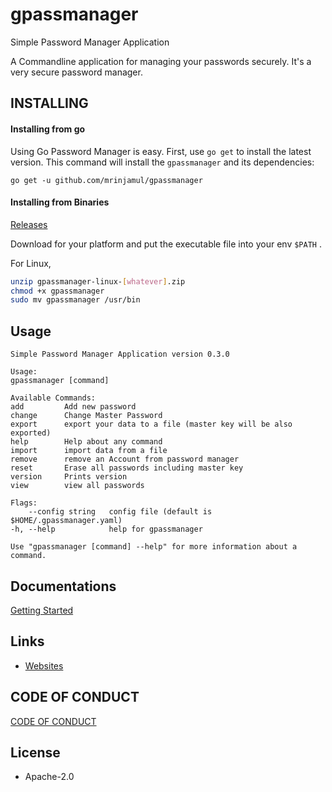 # gpassmanager

Simple Password Manager Application

A Commandline application for managing your passwords securely.
It's a very secure password manager.

## INSTALLING

#### Installing from go

Using Go Password Manager is easy. First, use `go get` to install the latest version. This command will install the `gpassmanager` and its dependencies:

`go get -u github.com/mrinjamul/gpassmanager`

#### Installing from Binaries

[Releases](https://github.com/mrinjamul/gpassmanager/releases)

Download for your platform and put the executable file into your env `$PATH` .

For Linux,

```sh
unzip gpassmanager-linux-[whatever].zip
chmod +x gpassmanager
sudo mv gpassmanager /usr/bin
```

## Usage

    Simple Password Manager Application version 0.3.0

    Usage:
    gpassmanager [command]

    Available Commands:
    add         Add new password
    change      Change Master Password
    export      export your data to a file (master key will be also exported)
    help        Help about any command
    import      import data from a file
    remove      remove an Account from password manager
    reset       Erase all passwords including master key
    version     Prints version
    view        view all passwords

    Flags:
        --config string   config file (default is $HOME/.gpassmanager.yaml)
    -h, --help            help for gpassmanager

    Use "gpassmanager [command] --help" for more information about a command.

## Documentations

[Getting Started](docs/README.md)

## Links

- [Websites](https://mrinjamul.github.io/gpassmanager)

## CODE OF CONDUCT

[CODE OF CONDUCT](CODE_OF_CONDUCT.md)

## License

- Apache-2.0
